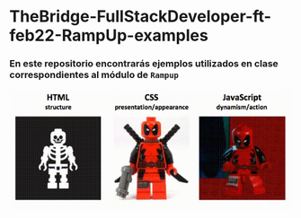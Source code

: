 # TheBridge-FullStackDeveloper-ft-feb22-RampUp-examples

### En este repositorio encontrarás ejemplos utilizados en clase correspondientes al módulo de `Rampup`

![npminstall!](./assets/htmlcssjs.gif)